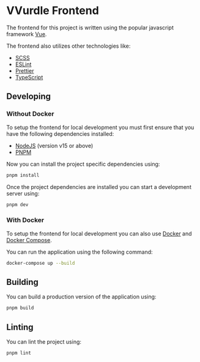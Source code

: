 # VVurdle Frontend

The frontend for this project is written using the popular javascript framework [Vue](https://vuejs.org/).

The frontend also utilizes other technologies like:
  - [SCSS](https://sass-lang.com/documentation/syntax)
  - [ESLint](https://eslint.org/)
  - [Prettier](https://prettier.io/)
  - [TypeScript](https://www.typescriptlang.org/)

## Developing
### Without Docker
To setup the frontend for local development you must first ensure that you have the following dependencies installed:
  - [NodeJS](https://nodejs.org/en/) (version v15 or above)
  - [PNPM](https://pnpm.io/)

Now you can install the project specific dependencies using:
```bash
pnpm install
```

Once the project dependencies are installed you can start a development server using:
```bash
pnpm dev
```

### With Docker
To setup the frontend for local development you can also use [Docker](https://www.docker.com/) and [Docker Compose](https://docs.docker.com/compose/).

You can run the application using the following command:

```bash
docker-compose up --build
```

## Building
You can build a production version of the application using:

```bash
pnpm build
```

## Linting
You can lint the project using:

```bash
pnpm lint
```
